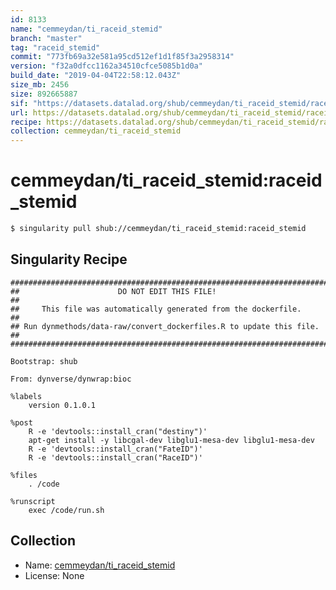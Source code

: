 ```yaml
---
id: 8133
name: "cemmeydan/ti_raceid_stemid"
branch: "master"
tag: "raceid_stemid"
commit: "773fb69a32e581a95cd512ef1d1f85f3a2958314"
version: "f32a0dfcc1162a34510cfce5085b1d0a"
build_date: "2019-04-04T22:58:12.043Z"
size_mb: 2456
size: 892665887
sif: "https://datasets.datalad.org/shub/cemmeydan/ti_raceid_stemid/raceid_stemid/2019-04-04-773fb69a-f32a0dfc/f32a0dfcc1162a34510cfce5085b1d0a.simg"
url: https://datasets.datalad.org/shub/cemmeydan/ti_raceid_stemid/raceid_stemid/2019-04-04-773fb69a-f32a0dfc/
recipe: https://datasets.datalad.org/shub/cemmeydan/ti_raceid_stemid/raceid_stemid/2019-04-04-773fb69a-f32a0dfc/Singularity
collection: cemmeydan/ti_raceid_stemid
---
```


# cemmeydan/ti_raceid_stemid:raceid_stemid

```bash
$ singularity pull shub://cemmeydan/ti_raceid_stemid:raceid_stemid
```

## Singularity Recipe

```singularity
########################################################################
##                      DO NOT EDIT THIS FILE!                        ##
##     This file was automatically generated from the dockerfile.     ##
## Run dynmethods/data-raw/convert_dockerfiles.R to update this file. ##
########################################################################

Bootstrap: shub

From: dynverse/dynwrap:bioc

%labels
    version 0.1.0.1

%post
    R -e 'devtools::install_cran("destiny")'
    apt-get install -y libcgal-dev libglu1-mesa-dev libglu1-mesa-dev
    R -e 'devtools::install_cran("FateID")'
    R -e 'devtools::install_cran("RaceID")'

%files
    . /code

%runscript
    exec /code/run.sh
```

## Collection

 - Name: [cemmeydan/ti_raceid_stemid](https://github.com/cemmeydan/ti_raceid_stemid)
 - License: None

